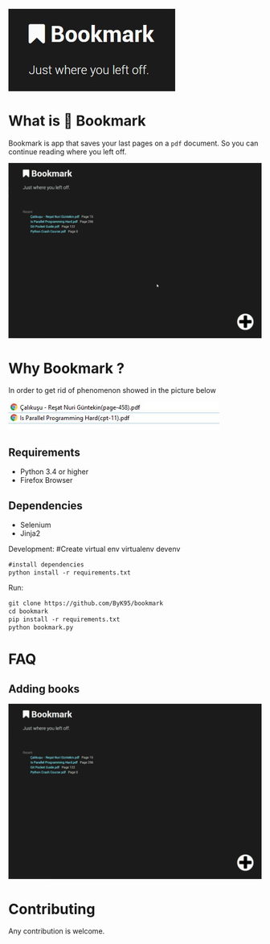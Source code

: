 ![Bookmark logo](./tools/logo/logo.jpg)

# What is :bookmark: Bookmark

Bookmark is app that saves your last pages on a `pdf` document. So you can continue reading where you left off.

![Bookmark logo](./tools/gifs/view.gif)

# Why Bookmark ?

In order to get rid of phenomenon showed in the picture below

![Why bookmark](./tools/readme-pics/why.JPG)

## Requirements

-   Python 3.4 or higher
-   Firefox Browser

## Dependencies

-   Selenium
-   Jinja2

Development:
    #Create virtual env
    virtualenv devenv

    #install dependencies
    python install -r requirements.txt

Run:

    git clone https://github.com/ByK95/bookmark
    cd bookmark
    pip install -r requirements.txt
    python bookmark.py

# FAQ

## Adding books

![Bookmark logo](./tools/gifs/add_book.gif)

# Contributing

Any contribution is welcome.
